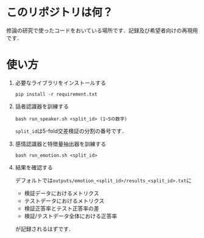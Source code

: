 # このリポジトリは何？
修論の研究で使ったコードをおいている場所です．記録及び希望者向けの再現用です．

# 使い方

1. 必要なライブラリをインストールする
   ```
   pip install -r requirement.txt
   ```
2. 話者認識器を訓練する
   ```
   bash run_speaker.sh <split_id> (1~5の数字)
   ```
   `split_id`は5-fold交差検証の分割の番号です．

3. 感情認識器と特徴量抽出器を訓練する
   ```
   bash run_emotion.sh <split_id> 
   ```   
4. 結果を確認する
   
   デフォルトでは`outputs/emotion_<split_id>/results_<split_id>.txt`に
   - 検証データにおけるメトリクス
   - テストデータにおけるメトリクス
   - 検証正答率とテスト正答率の差
   - 検証/テストデータ全体における正答率

   が記録されるはずです．

